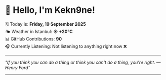 # 👋 Hello, I'm Kekn9ne!

🗓️ Today is: **Friday, 19 September 2025**  
🌤️ Weather in Istanbul: **☀️   +20°C**  
📊 GitHub Contributions: **90**  
🎧 Currently Listening: Not listening to anything right now ❌

---

_"If you think you can do a thing or think you can't do a thing, you're right. — *Henry Ford*"_

---
